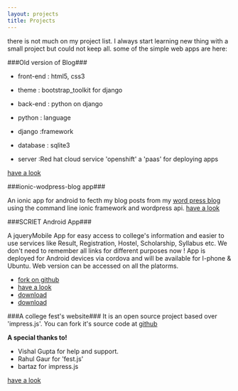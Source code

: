 ```yaml
---
layout: projects
title: Projects
---
```


there is not much on my project list. I always start learning new thing with a small project but could not keep all.
some of the simple web apps are here:

###Old version of Blog###

* front-end : html5, css3

* theme : bootstrap_toolkit for django

* back-end : python on django
* python : language
* django :framework

* database : sqlite3

* server :Red hat cloud service 'openshift' a 'paas' for deploying apps

[have a look](http://blog-satyamyadav.rhcloud.com)



###ionic-wodpress-blog app###

An ionic app for android to fecth my blog posts from my [word press blog](http://satyamyadav.wordpress.com) using the command line ionic
framework and wordpress api.
[have a look](http://satyamyadav.github.io/ionic-wordpress-blog)



###SCRIET Android App###

A jqueryMobile App for easy access to college's information and easier to use services like Result, Registration, Hostel, Scholarship, Syllabus etc.
We don't need to remember all links for different purposes now !
App is deployed for Android devices via cordova and will be available for I-phone & Ubuntu. Web version can be accessed on all the platorms. 

* [fork on github](https://github.com/satyamyadav/scriet-app)
* [have a look](http://satyamyadav.github.io/scriet-app/)
* [download](http://satyamyadav.github.io/apk/com.satyamyadav.scriet-1-v0.0.2.apk)
* [download](https://www.dropbox.com/s/uk73mb037bs85md/com.satyamyadav.scriet-1-v0.0.2.apk)


###A college fest's website###
It is an open source project based over 'impress.js'. You can fork it's source code at [github](http://github.com/satyamyadav/convergence)

**A special thanks to!**

* Vishal Gupta for help and support.
* Rahul Gaur for 'fest.js'
* bartaz for impress.js

[have a look](http://satyamyadav.github.io/convergence)   



